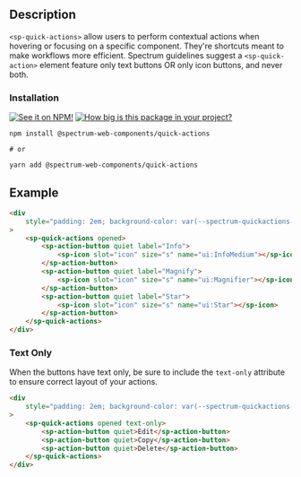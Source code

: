 ## Description

`<sp-quick-actions>` allow users to perform contextual actions when hovering or focusing on a specific component. They're shortcuts meant to make workflows more efficient. Spectrum guidelines suggest a `<sp-quick-action>` element feature only text buttons OR only icon buttons, and never both.

### Installation

[![See it on NPM!](https://img.shields.io/npm/v/@spectrum-web-components/quick-actions?style=for-the-badge)](https://www.npmjs.com/package/@spectrum-web-components/quick-actions)
[![How big is this package in your project?](https://img.shields.io/bundlephobia/minzip/@spectrum-web-components/quick-actions?style=for-the-badge)](https://bundlephobia.com/result?p=@spectrum-web-components/quick-actions)

```
npm install @spectrum-web-components/quick-actions

# or

yarn add @spectrum-web-components/quick-actions
```

## Example

<sp-icons-medium></sp-icons-medium>

```html
<div
    style="padding: 2em; background-color: var(--spectrum-quickactions-overlay-color, var(--spectrum-alias-background-color-quickactions-overlay));"
>
    <sp-quick-actions opened>
        <sp-action-button quiet label="Info">
            <sp-icon slot="icon" size="s" name="ui:InfoMedium"></sp-icon>
        </sp-action-button>
        <sp-action-button quiet label="Magnify">
            <sp-icon slot="icon" size="s" name="ui:Magnifier"></sp-icon>
        </sp-action-button>
        <sp-action-button quiet label="Star">
            <sp-icon slot="icon" size="s" name="ui:Star"></sp-icon>
        </sp-action-button>
    </sp-quick-actions>
</div>
```

### Text Only

When the buttons have text only, be sure to include the `text-only` attribute to ensure correct layout of your actions.

```html
<div
    style="padding: 2em; background-color: var(--spectrum-quickactions-overlay-color, var(--spectrum-alias-background-color-quickactions-overlay));"
>
    <sp-quick-actions opened text-only>
        <sp-action-button quiet>Edit</sp-action-button>
        <sp-action-button quiet>Copy</sp-action-button>
        <sp-action-button quiet>Delete</sp-action-button>
    </sp-quick-actions>
</div>
```

